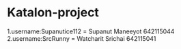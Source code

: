 # Katalon-project

1.username:Supanutice112 = Supanut Maneeyot 642115044 
2.username:SrcRunny = Watcharit Srichai 642115041